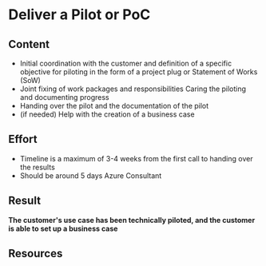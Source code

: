 # Deliver a Pilot or PoC

## Content

- Initial coordination with the customer and definition of a specific objective for piloting in the form of a project plug or Statement of Works (SoW)
- Joint fixing of work packages and responsibilities
Caring the piloting and documenting progress 
- Handing over the pilot and the documentation of the pilot
- (if needed) Help with the creation of a business case

## Effort

- Timeline is a maximum of 3-4 weeks from the first call to handing over the results
- Should be around 5 days Azure Consultant

## Result

__The customer's use case has been technically piloted, and the customer is able to set up a business case__

## Resources


